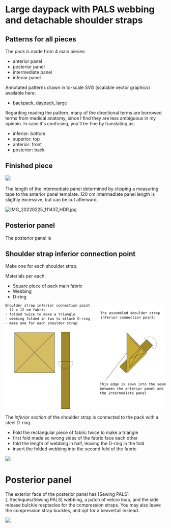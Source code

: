 

# Large daypack with PALS webbing and detachable shoulder straps

## Patterns for all pieces

The pack is made from 4 main pieces:

- anterior panel
- posterior panel
- intermediate panel
- inferior panel


Annotated patterns drawn in to-scale SVG (scalable vector graphics) available here:

- [backpack, daypack, large](backpack,-daypack,-large.svg)

Regarding reading the pattern, many of the directional terms are borrowed terms from medical anatomy, since I find they are less ambiguous in my opinoin. In case it's confusing, you'll be fine by translating as:

- inferior: bottom
- superior: top
- anterior: front
- posterior: back


## Finished piece

![](IMG_20220301_135642_HDR.jpg)


The length of the intermediate panel determined by clipping a measuring tape to the anterior panel template. 120 cm intermediate panel length is sligthly excessive, but can be cut afterward.

![IMG_20220225_111437_HDR.jpg](IMG_20220225_111437_HDR.jpg)

## Posterior panel

The posterior panel is

## Shoulder strap inferior connection point

Make one for each shoulder strap.

Materials per each:

- Square piece of pack main fabric
- Webbing
- D-ring

![](rect12074.png)

The _inferior section_ of the shoulder strap is connected to the pack with a steel D-ring.

- Fold the rectangular piece of fabric twice to make a triangle
- first fold made so wrong sides of the fabric face each other
- fold the length of webbing in half, leaving the D-ring in the fold
- insert the folded webbing into the second fold of the fabric

![](IMG_20220225_200537_HDR.jpg)

# Posterior panel

The exterior face of the posterior panel has [Sewing PALS](../techiques/Sewing PALS) webbing, a patch of velcro loop, and the side release bulckle resptacles for the compression straps. You may also leave the compression strap buckles, and opt for a beavertail instead.



![](IMG_20220225_194109_HDR.jpg)
